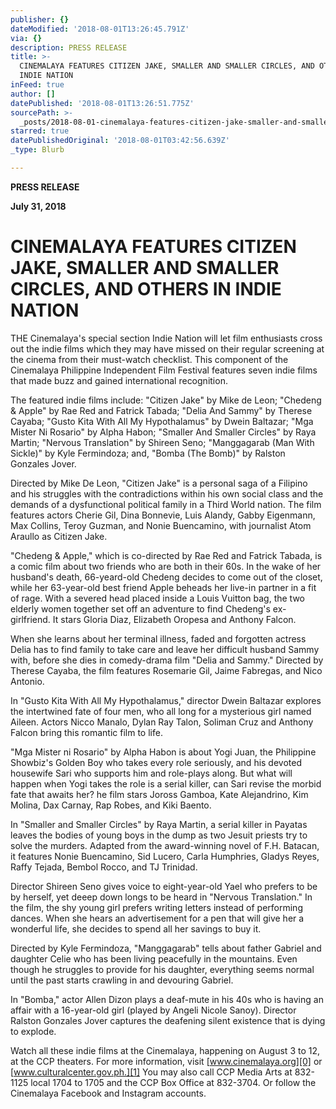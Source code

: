 ```yaml
---
publisher: {}
dateModified: '2018-08-01T13:26:45.791Z'
via: {}
description: PRESS RELEASE
title: >-
  CINEMALAYA FEATURES CITIZEN JAKE, SMALLER AND SMALLER CIRCLES, AND OTHERS IN
  INDIE NATION
inFeed: true
author: []
datePublished: '2018-08-01T13:26:51.775Z'
sourcePath: >-
  _posts/2018-08-01-cinemalaya-features-citizen-jake-smaller-and-smaller-circle.md
starred: true
datePublishedOriginal: '2018-08-01T03:42:56.639Z'
_type: Blurb

---
```

**PRESS RELEASE**

**July 31, 2018**

# **CINEMALAYA FEATURES CITIZEN JAKE, SMALLER AND SMALLER CIRCLES, AND OTHERS IN INDIE NATION**

THE Cinemalaya's special section Indie Nation will let film enthusiasts cross out the indie films which they may have missed on their regular screening at the cinema from their must-watch checklist. This component of the Cinemalaya Philippine Independent Film Festival features seven indie films that made buzz and gained international recognition.

The featured indie films include: "Citizen Jake" by Mike de Leon; "Chedeng & Apple" by Rae Red and Fatrick Tabada; "Delia And Sammy" by Therese Cayaba; "Gusto Kita With All My Hypothalamus" by Dwein Baltazar; "Mga Mister Ni Rosario" by Alpha Habon; "Smaller And Smaller Circles" by Raya Martin; "Nervous Translation" by Shireen Seno; "Manggagarab (Man With Sickle)" by Kyle Fermindoza; and, "Bomba (The Bomb)" by Ralston Gonzales Jover.

Directed by Mike De Leon, "Citizen Jake" is a personal saga of a Filipino and his struggles with the contradictions within his own social class and the demands of a dysfunctional political family in a Third World nation. The film features actors Cherie Gil, Dina Bonnevie, Luis Alandy, Gabby Eigenmann, Max Collins, Teroy Guzman, and Nonie Buencamino, with journalist Atom Araullo as Citizen Jake.

"Chedeng & Apple," which is co-directed by Rae Red and Fatrick Tabada, is a comic film about two friends who are both in their 60s. In the wake of her husband's death, 66-yeard-old Chedeng decides to come out of the closet, while her 63-year-old best friend Apple beheads her live-in partner in a fit of rage. With a severed head placed inside a Louis Vuitton bag, the two elderly women together set off an adventure to find Chedeng's ex-girlfriend. It stars Gloria Diaz, Elizabeth Oropesa and Anthony Falcon.

When she learns about her terminal illness, faded and forgotten actress Delia has to find family to take care and leave her difficult husband Sammy with, before she dies in comedy-drama film "Delia and Sammy." Directed by Therese Cayaba, the film features Rosemarie Gil, Jaime Fabregas, and Nico Antonio.

In "Gusto Kita With All My Hypothalamus," director Dwein Baltazar explores the intertwined fate of four men, who all long for a mysterious girl named Aileen. Actors Nicco Manalo, Dylan Ray Talon, Soliman Cruz and Anthony Falcon bring this romantic film to life.

"Mga Mister ni Rosario" by Alpha Habon is about Yogi Juan, the Philippine Showbiz's Golden Boy who takes every role seriously, and his devoted housewife Sari who supports him and role-plays along. But what will happen when Yogi takes the role is a serial killer, can Sari revise the morbid fate that awaits her? he film stars Joross Gamboa, Kate Alejandrino, Kim Molina, Dax Carnay, Rap Robes, and Kiki Baento.

In "Smaller and Smaller Circles" by Raya Martin, a serial killer in Payatas leaves the bodies of young boys in the dump as two Jesuit priests try to solve the murders. Adapted from the award-winning novel of F.H. Batacan, it features Nonie Buencamino, Sid Lucero, Carla Humphries, Gladys Reyes, Raffy Tejada, Bembol Rocco, and TJ Trinidad.

Director Shireen Seno gives voice to eight-year-old Yael who prefers to be by herself, yet deeep down longs to be heard in "Nervous Translation." In the film, the shy young girl prefers writing letters instead of performing dances. When she hears an advertisement for a pen that will give her a wonderful life, she decides to spend all her savings to buy it.

Directed by Kyle Fermindoza, "Manggagarab" tells about father Gabriel and daughter Celie who has been living peacefully in the mountains. Even though he struggles to provide for his daughter, everything seems normal until the past starts crawling in and devouring Gabriel.

In "Bomba," actor Allen Dizon plays a deaf-mute in his 40s who is having an affair with a 16-year-old girl (played by Angeli Nicole Sanoy). Director Ralston Gonzales Jover captures the deafening silent existence that is dying to explode.

Watch all these indie films at the Cinemalaya, happening on August 3 to 12, at the CCP theaters. For more information, visit [www.cinemalaya.org][0] or [www.culturalcenter.gov.ph.][1] You may also call CCP Media Arts at 832-1125 local 1704 to 1705 and the CCP Box Office at 832-3704\. Or follow the Cinemalaya Facebook and Instagram accounts.

[0]: http://www.cinemalaya.org/
[1]: http://www.culturalcenter.gov.ph./